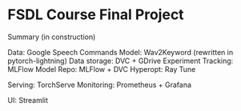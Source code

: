 # FSDL Course Final Project

Summary (in construction)

Data: Google Speech Commands
Model: Wav2Keyword (rewritten in pytorch-lightning)
Data storage: DVC + GDrive
Experiment Tracking: MLFlow
Model Repo: MLFlow + DVC
Hyperopt: Ray Tune

Serving: TorchServe
Monitoring: Prometheus + Grafana

UI: Streamlit

